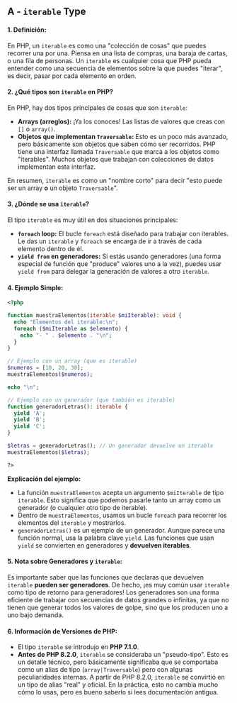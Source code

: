 ## A - `iterable` Type

#### 1. **Definición:**

En PHP, un `iterable` es como una "colección de cosas" que puedes recorrer una por una. Piensa en una lista de compras, una baraja de cartas, o una fila de personas. Un `iterable` es cualquier cosa que PHP pueda entender como una secuencia de elementos sobre la que puedes "iterar", es decir, pasar por cada elemento en orden.

#### 2. **¿Qué tipos son `iterable` en PHP?**

En PHP, hay dos tipos principales de cosas que son `iterable`:

- **Arrays (arreglos):** ¡Ya los conoces! Las listas de valores que creas con `[]` o `array()`.
- **Objetos que implementan `Traversable`:** Esto es un poco más avanzado, pero básicamente son objetos que saben cómo ser recorridos. PHP tiene una interfaz llamada `Traversable` que marca a los objetos como "iterables". Muchos objetos que trabajan con colecciones de datos implementan esta interfaz.

En resumen, `iterable` es como un "nombre corto" para decir "esto puede ser un array **o** un objeto `Traversable`".

#### 3. **¿Dónde se usa `iterable`?**

El tipo `iterable` es muy útil en dos situaciones principales:

- **`foreach` loop:** El bucle `foreach` está diseñado para trabajar con iterables. Le das un `iterable` y `foreach` se encarga de ir a través de cada elemento dentro de él.
- **`yield from` en generadores:** Si estás usando generadores (una forma especial de función que "produce" valores uno a la vez), puedes usar `yield from` para delegar la generación de valores a otro `iterable`.

#### 4. **Ejemplo Simple:**

```php
<?php

function muestraElementos(iterable $miIterable): void {
  echo "Elementos del iterable:\n";
  foreach ($miIterable as $elemento) {
    echo "- " . $elemento . "\n";
  }
}

// Ejemplo con un array (que es iterable)
$numeros = [10, 20, 30];
muestraElementos($numeros);

echo "\n";

// Ejemplo con un generador (que también es iterable)
function generadorLetras(): iterable {
  yield 'A';
  yield 'B';
  yield 'C';
}

$letras = generadorLetras(); // Un generador devuelve un iterable
muestraElementos($letras);

?>
```

**Explicación del ejemplo:**

- La función `muestraElementos` acepta un argumento `$miIterable` de tipo `iterable`. Esto significa que podemos pasarle tanto un array como un generador (o cualquier otro tipo de iterable).
- Dentro de `muestraElementos`, usamos un bucle `foreach` para recorrer los elementos del `iterable` y mostrarlos.
- `generadorLetras()` es un ejemplo de un generador. Aunque parece una función normal, usa la palabra clave `yield`. Las funciones que usan `yield` se convierten en generadores y **devuelven iterables**.

#### 5. **Nota sobre Generadores y `iterable`:**

Es importante saber que las funciones que declaras que devuelven `iterable` **pueden ser generadores**. De hecho, ¡es muy común usar `iterable` como tipo de retorno para generadores! Los generadores son una forma eficiente de trabajar con secuencias de datos grandes o infinitas, ya que no tienen que generar todos los valores de golpe, sino que los producen uno a uno bajo demanda.

#### 6. **Información de Versiones de PHP:**

- El tipo `iterable` se introdujo en **PHP 7.1.0**.
- **Antes de PHP 8.2.0**, `iterable` se consideraba un "pseudo-tipo". Esto es un detalle técnico, pero básicamente significaba que se comportaba como un alias de tipo (`array|Traversable`) pero con algunas peculiaridades internas. A partir de PHP 8.2.0, `iterable` se convirtió en un tipo de alias "real" y oficial. En la práctica, esto no cambia mucho cómo lo usas, pero es bueno saberlo si lees documentación antigua.
